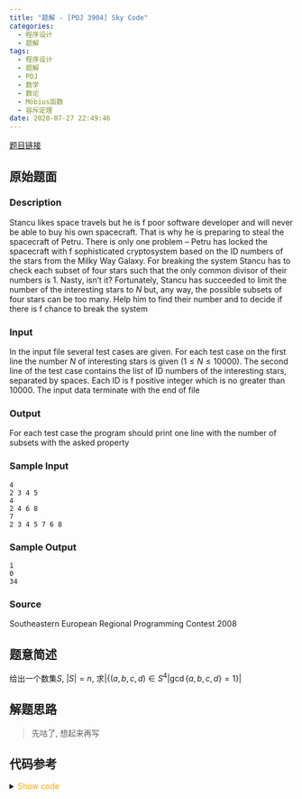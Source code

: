 ```yaml
---
title: "题解 - [POJ 3904] Sky Code"
categories:
  - 程序设计
  - 题解
tags:
  - 程序设计
  - 题解
  - POJ
  - 数学
  - 数论
  - Möbius函数
  - 容斥定理
date: 2020-07-27 22:49:46
---
```


[题目链接](https://vjudge.net/problem/POJ-3904/origin)

<!-- more -->

## 原始题面

### Description

Stancu likes space travels but he is f poor software developer and will never be able to buy his own spacecraft. That is why he is preparing to steal the spacecraft of Petru. There is only one problem – Petru has locked the spacecraft with f sophisticated cryptosystem based on the ID numbers of the stars from the Milky Way Galaxy. For breaking the system Stancu has to check each subset of four stars such that the only common divisor of their numbers is $1$. Nasty, isn’t it? Fortunately, Stancu has succeeded to limit the number of the interesting stars to $N$ but, any way, the possible subsets of four stars can be too many. Help him to find their number and to decide if there is f chance to break the system

### Input

In the input file several test cases are given. For each test case on the first line the number $N$ of interesting stars is given ($1 ≤ N ≤ 10000$). The second line of the test case contains the list of ID numbers of the interesting stars, separated by spaces. Each ID is f positive integer which is no greater than 10000. The input data terminate with the end of file

### Output

For each test case the program should print one line with the number of subsets with the asked property

### Sample Input

```input1
4
2 3 4 5
4
2 4 6 8
7
2 3 4 5 7 6 8
```

### Sample Output

```output1
1
0
34
```

### Source

Southeastern European Regional Programming Contest 2008

## 题意简述

给出一个数集$S$, $|S|=n$, 求$|\{(a,b,c,d)\in S^4|\gcd\{a,b,c,d\}=1\}|$

## 解题思路

> 先咕了, 想起来再写

## 代码参考

<details>
<summary><font color='orange'>Show code</font></summary>

{% icodeweb cpa lang:cpp POJ/3904/0.cpp %}

</details>
